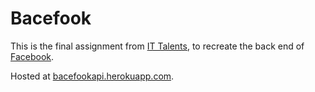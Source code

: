 # Bacefook

This is the final assignment from [IT Talents](https://ittalents.bg/home), to recreate the back end of [Facebook](https://facebook.com).

Hosted at [bacefookapi.herokuapp.com](https://bacefookapi.herokuapp.com).
